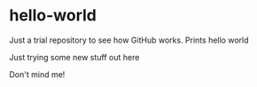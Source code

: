 # hello-world
Just a trial repository to see how GitHub works. Prints hello world

Just trying some new stuff out here

Don't mind me!
